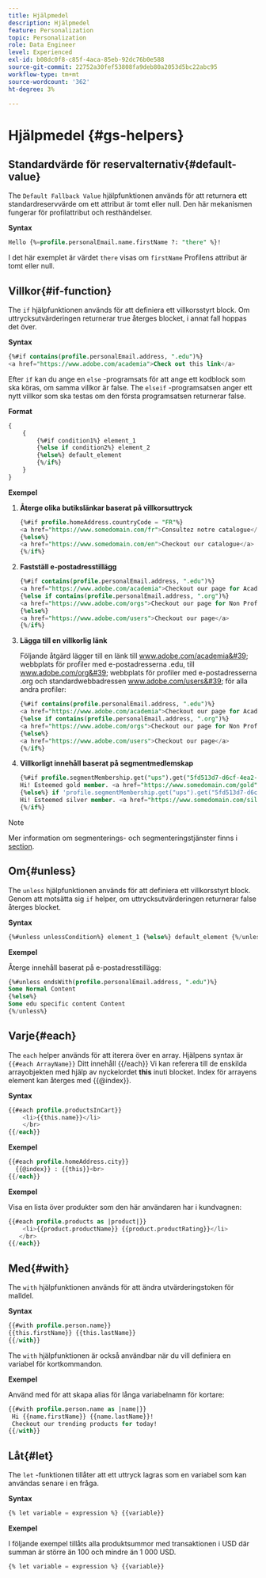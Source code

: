```yaml
---
title: Hjälpmedel
description: Hjälpmedel
feature: Personalization
topic: Personalization
role: Data Engineer
level: Experienced
exl-id: b08dc0f8-c85f-4aca-85eb-92dc76b0e588
source-git-commit: 22752a30fef53808fa9deb80a2053d5bc22abc95
workflow-type: tm+mt
source-wordcount: '362'
ht-degree: 3%

---
```


# Hjälpmedel {#gs-helpers}

## Standardvärde för reservalternativ{#default-value}

The `Default Fallback Value` hjälpfunktionen används för att returnera ett standardreservvärde om ett attribut är tomt eller null. Den här mekanismen fungerar för profilattribut och resthändelser.

**Syntax**

```sql
Hello {%=profile.personalEmail.name.firstName ?: "there" %}!
```

I det här exemplet är värdet `there` visas om `firstName` Profilens attribut är tomt eller null.

## Villkor{#if-function}

The `if` hjälpfunktionen används för att definiera ett villkorsstyrt block.
Om uttrycksutvärderingen returnerar true återges blocket, i annat fall hoppas det över.

**Syntax**

```sql
{%#if contains(profile.personalEmail.address, ".edu")%}
<a href="https://www.adobe.com/academia">Check out this link</a>
```

Efter `if` kan du ange en `else` -programsats för att ange ett kodblock som ska köras, om samma villkor är false.
The `elseif` -programsatsen anger ett nytt villkor som ska testas om den första programsatsen returnerar false.


**Format**

```sql
{
    {
        {%#if condition1%} element_1 
        {%else if condition2%} element_2 
        {%else%} default_element 
        {%/if%}
    }
}
```

**Exempel**

1. **Återge olika butikslänkar baserat på villkorsuttryck**

   ```sql
   {%#if profile.homeAddress.countryCode = "FR"%}
   <a href="https://www.somedomain.com/fr">Consultez notre catalogue</a>
   {%else%}
   <a href="https://www.somedomain.com/en">Checkout our catalogue</a>
   {%/if%}
   ```

1. **Fastställ e-postadresstillägg**

   ```sql
   {%#if contains(profile.personalEmail.address, ".edu")%}
   <a href="https://www.adobe.com/academia">Checkout our page for Academia personals</a>
   {%else if contains(profile.personalEmail.address, ".org")%}
   <a href="https://www.adobe.com/orgs">Checkout our page for Non Profits</a>
   {%else%}
   <a href="https://www.adobe.com/users">Checkout our page</a>
   {%/if%}
   ```

1. **Lägga till en villkorlig länk**

   Följande åtgärd lägger till en länk till www.adobe.com/academia&#39; webbplats för profiler med e-postadresserna .edu, till www.adobe.com/org&#39; webbplats för profiler med e-postadresserna .org och standardwebbadressen www.adobe.com/users&#39; för alla andra profiler:

   ```sql
   {%#if contains(profile.personalEmail.address, ".edu")%}
   <a href="https://www.adobe.com/academia">Checkout our page for Academia personals</a>
   {%else if contains(profile.personalEmail.address, ".org")%}
   <a href="https://www.adobe.com/orgs">Checkout our page for Non Profits</a>
   {%else%}
   <a href="https://www.adobe.com/users">Checkout our page</a>
   {%/if%}
   ```

1. **Villkorligt innehåll baserat på segmentmedlemskap**

   ```sql
   {%#if profile.segmentMembership.get("ups").get("5fd513d7-d6cf-4ea2-856a-585150041a8b").status = "existing"%}
   Hi! Esteemed gold member. <a href="https://www.somedomain.com/gold">Checkout your exclusive perks </a>
   {%else%} if 'profile.segmentMembership.get("ups").get("5fd513d7-d6cf-4ea2-856a-585150041a8c").status = "existing"'%}
   Hi! Esteemed silver member. <a href="https://www.somedomain.com/silver">Checkout your exclusive perks </a>
   {%/if%}
   ```

>[!NOTE]
>
>Mer information om segmenterings- och segmenteringstjänster finns i [section](../../segment/about-segments.md).


## Om{#unless}

The `unless` hjälpfunktionen används för att definiera ett villkorsstyrt block. Genom att motsätta sig `if`  helper, om uttrycksutvärderingen returnerar false återges blocket.

**Syntax**

```sql
{%#unless unlessCondition%} element_1 {%else%} default_element {%/unless%}
```

**Exempel**

Återge innehåll baserat på e-postadresstillägg:

```sql
{%#unless endsWith(profile.personalEmail.address, ".edu")%}
Some Normal Content
{%else%}
Some edu specific content Content
{%/unless%}
```

## Varje{#each}

The `each` helper används för att iterera över en array.
Hjälpens syntax är ```{{#each ArrayName}}``` Ditt innehåll {{/each}}
Vi kan referera till de enskilda arrayobjekten med hjälp av nyckelordet **this** inuti blocket. Index för arrayens element kan återges med {{@index}}.

**Syntax**

```sql
{{#each profile.productsInCart}}
    <li>{{this.name}}</li>
    </br>
{{/each}}
```

**Exempel**

```sql
{{#each profile.homeAddress.city}}
  {{@index}} : {{this}}<br>
{{/each}}
```

**Exempel**

Visa en lista över produkter som den här användaren har i kundvagnen:

```sql
{{#each profile.products as |product|}}
    <li>{{product.productName}} {{product.productRating}}</li>
   </br>
{{/each}}
```

## Med{#with}

The `with` hjälpfunktionen används för att ändra utvärderingstoken för malldel.

**Syntax**

```sql
{{#with profile.person.name}}
{{this.firstName}} {{this.lastName}}
{{/with}}
```

The `with` hjälpfunktionen är också användbar när du vill definiera en variabel för kortkommandon.

**Exempel**

Använd med för att skapa alias för långa variabelnamn för kortare:

```sql
{{#with profile.person.name as |name|}}
 Hi {{name.firstName}} {{name.lastName}}!
 Checkout our trending products for today!
{{/with}}
```

## Låt{#let}

The `let` -funktionen tillåter att ett uttryck lagras som en variabel som kan användas senare i en fråga.

**Syntax**

```sql
{% let variable = expression %} {{variable}}
```

**Exempel**

I följande exempel tillåts alla produktsummor med transaktionen i USD där summan är större än 100 och mindre än 1 000 USD.

```sql
{% let variable = expression %} {{variable}}
```
